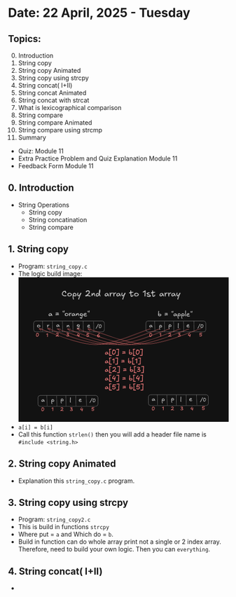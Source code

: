 # Date: 22 April, 2025 - Tuesday

## Topics:
0. Introduction
1. String copy
2. String copy Animated
3. String copy using strcpy
4. String concat( I+II)
5. String concat Animated
6. String concat with strcat
7. What is lexicographical comparison
8. String compare
9. String compare Animated
10. String compare using strcmp
11. Summary
- Quiz: Module 11
- Extra Practice Problem and Quiz Explanation Module 11
- Feedback Form Module 11

## 0. Introduction
- String Operations
    - String copy
    - String concatination
    - String compare

## 1. String copy
- Program: `string_copy.c`
- The logic build image:
    ![Draw 1](./images/draw.png)
- `a[i] = b[i]`
- Call this function `strlen()` then you will add a header file name is `#include <string.h>`

## 2. String copy Animated
- Explanation this `string_copy.c` program.

## 3. String copy using strcpy
- Program: `string_copy2.c`
- This is build in functions `strcpy`
- Where put = `a` and Which do = `b`.
- Build in function can do whole array print not a single or 2 index array. Therefore, need to build your own logic. Then you can `everything`.

## 4. String concat( I+II)
- 